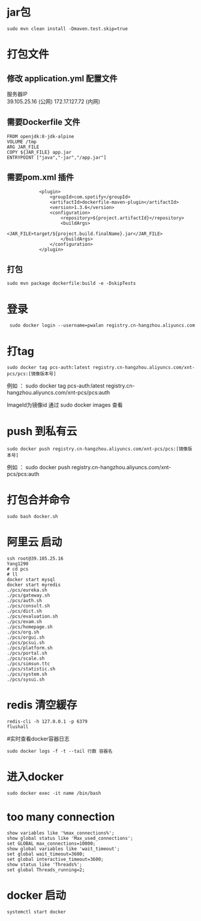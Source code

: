 # jar包
```
sudo mvn clean install -Dmaven.test.skip=true
```
# 打包文件
## 修改 application.yml 配置文件

服务器IP  
39.105.25.16 (公网)
172.17.127.72 (内网)

## 需要Dockerfile 文件
```
FROM openjdk:8-jdk-alpine
VOLUME /tmp
ARG JAR_FILE
COPY ${JAR_FILE} app.jar
ENTRYPOINT ["java","-jar","/app.jar"]
```
## 需要pom.xml 插件
```
            <plugin>
                <groupId>com.spotify</groupId>
                <artifactId>dockerfile-maven-plugin</artifactId>
                <version>1.3.6</version>
                <configuration>
                    <repository>${project.artifactId}</repository>
                    <buildArgs>
                        <JAR_FILE>target/${project.build.finalName}.jar</JAR_FILE>
                    </buildArgs>
                </configuration>
            </plugin>
```

## 打包
```
sudo mvn package dockerfile:build -e -DskipTests
```

# 登录
```
 sudo docker login --username=pwalan registry.cn-hangzhou.aliyuncs.com
```

# 打tag
```
sudo docker tag pcs-auth:latest registry.cn-hangzhou.aliyuncs.com/xnt-pcs/pcs:[镜像版本号]
```
例如 ：
sudo docker tag pcs-auth:latest registry.cn-hangzhou.aliyuncs.com/xnt-pcs/pcs:auth

ImageId为镜像id 通过 sudo docker images 查看

# push 到私有云
```
sudo docker push registry.cn-hangzhou.aliyuncs.com/xnt-pcs/pcs:[镜像版本号]
```

例如 ： 
sudo docker push registry.cn-hangzhou.aliyuncs.com/xnt-pcs/pcs:auth

# 打包合并命令
```
sudo bash docker.sh
```

# 阿里云 启动
```
ssh root@39.105.25.16
Yang1290
# cd pcs
# ll
docker start mysql
docker start myredis
./pcs/eureka.sh
./pcs/gateway.sh
./pcs/auth.sh
./pcs/consult.sh
./pcs/dict.sh
./pcs/evaluation.sh
./pcs/exam.sh
./pcs/homepage.sh
./pcs/org.sh
./pcs/orgui.sh
./pcs/pcsui.sh
./pcs/platform.sh
./pcs/portal.sh
./pcs/scale.sh
./pcs/simsun.ttc
./pcs/statistic.sh
./pcs/system.sh
./pcs/sysui.sh
```
# redis 清空緩存
```
redis-cli -h 127.0.0.1 -p 6379
flushall
```
#实时查看docker容器日志
```
sudo docker logs -f -t --tail 行数 容器名
```

# 进入docker
```
sudo docker exec -it name /bin/bash
```

# too many connection
```
show variables like '%max_connections%';
show global status like 'Max_used_connections';
set GLOBAL max_connections=10000; 
show global variables like 'wait_timeout';
set global wait_timeout=3600;
set global interactive_timeout=3600;
show status like 'Threads%';
set global Threads_running=2;

```

# docker 启动
```
systemctl start docker
```


